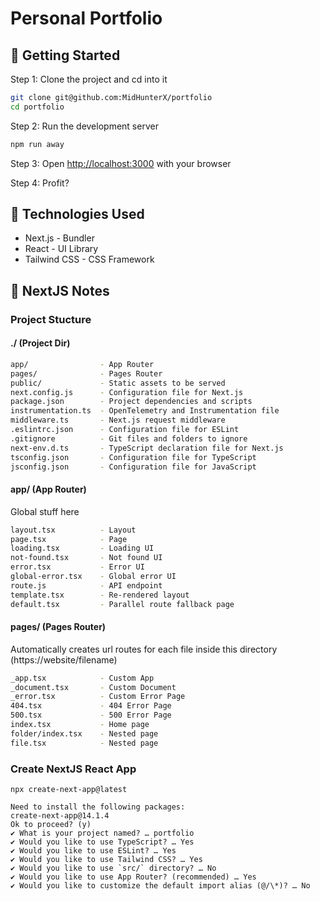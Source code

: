 # Personal Portfolio

## 🍻 Getting Started

Step 1: Clone the project and cd into it

```bash
git clone git@github.com:MidHunterX/portfolio
cd portfolio
```

Step 2: Run the development server

```bash
npm run away
```

Step 3: Open [http://localhost:3000](http://localhost:3000) with your browser

Step 4: Profit?

## 💽 Technologies Used

- Next.js - Bundler
- React - UI Library
- Tailwind CSS - CSS Framework

## 📔 NextJS Notes

### Project Stucture

#### ./ (Project Dir)

```sh
app/                - App Router
pages/              - Pages Router
public/             - Static assets to be served
next.config.js      - Configuration file for Next.js
package.json        - Project dependencies and scripts
instrumentation.ts  - OpenTelemetry and Instrumentation file
middleware.ts       - Next.js request middleware
.eslintrc.json      - Configuration file for ESLint
.gitignore          - Git files and folders to ignore
next-env.d.ts       - TypeScript declaration file for Next.js
tsconfig.json       - Configuration file for TypeScript
jsconfig.json       - Configuration file for JavaScript
```

#### app/ (App Router)

Global stuff here

```sh
layout.tsx          - Layout
page.tsx            - Page
loading.tsx         - Loading UI
not-found.tsx       - Not found UI
error.tsx           - Error UI
global-error.tsx    - Global error UI
route.js            - API endpoint
template.tsx        - Re-rendered layout
default.tsx         - Parallel route fallback page
```

#### pages/ (Pages Router)

Automatically creates url routes for each file inside this directory (https://website/filename)

```sh
_app.tsx            - Custom App
_document.tsx       - Custom Document
_error.tsx          - Custom Error Page
404.tsx             - 404 Error Page
500.tsx             - 500 Error Page
index.tsx           - Home page
folder/index.tsx    - Nested page
file.tsx            - Nested page
```

### Create NextJS React App

```
npx create-next-app@latest
```

```
Need to install the following packages:
create-next-app@14.1.4
Ok to proceed? (y)
✔ What is your project named? … portfolio
✔ Would you like to use TypeScript? … Yes
✔ Would you like to use ESLint? … Yes
✔ Would you like to use Tailwind CSS? … Yes
✔ Would you like to use `src/` directory? … No
✔ Would you like to use App Router? (recommended) … Yes
✔ Would you like to customize the default import alias (@/\*)? … No
```

